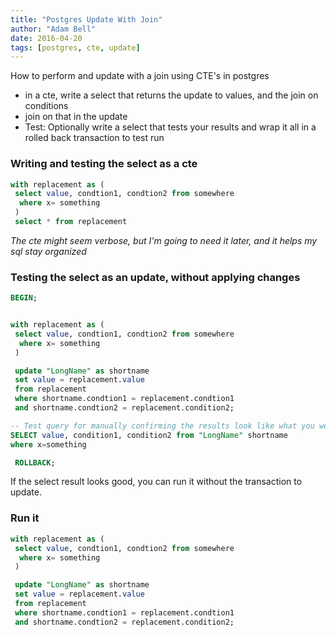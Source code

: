```yaml
---
title: "Postgres Update With Join"
author: "Adam Bell"
date: 2016-04-20
tags: [postgres, cte, update]
---
```


How to perform and update with a join using CTE's in postgres

* in a cte, write a select that returns the update to values, and the join on conditions
* join on that in the update
* Test: Optionally write a select that tests your results and wrap it all in a rolled back transaction to test run

<!--more-->
### Writing and testing the select as a cte

``` sql
with replacement as (
 select value, condtion1, condtion2 from somewhere
  where x= something
 )
 select * from replacement
```

*The cte might seem verbose, but I'm going to need it later, and it helps my sql stay organized*

### Testing the select as an update, without applying changes

``` sql
BEGIN;


with replacement as (
 select value, condtion1, condtion2 from somewhere
  where x= something
 )

 update "LongName" as shortname
 set value = replacement.value
 from replacement
 where shortname.condtion1 = replacement.condtion1
 and shortname.condtion2 = replacement.condition2;

-- Test query for manually confirming the results look like what you were expecting
SELECT value, condition1, condition2 from "LongName" shortname
where x=something

 ROLLBACK;

```

If the select result looks good, you can run it without the transaction to update.

### Run it

``` sql
with replacement as (
 select value, condtion1, condtion2 from somewhere
  where x= something
 )

 update "LongName" as shortname
 set value = replacement.value
 from replacement
 where shortname.condtion1 = replacement.condtion1
 and shortname.condtion2 = replacement.condition2;

```
